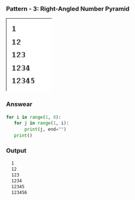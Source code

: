 ### Pattern - 3: Right-Angled Number Pyramid
![alt text](image-2.png)

### Answear
 ``` python 
 for i in range(1, 8):
    for j in range(1, i):
        print(j, end="")
    print()  

 ```
### Output
  ``` shell
    1
    12
    123
    1234
    12345
    123456